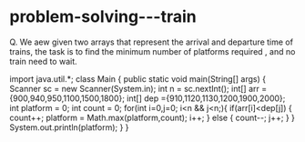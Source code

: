 # problem-solving---train

Q. We aew given two arrays that represent the arrival and departure time of trains, the task is to find the minimum number of platforms required , and no train need to wait.

import java.util.*;
class Main {
    public static void main(String[] args) {
        Scanner sc = new Scanner(System.in);
        int n = sc.nextInt();
        int[] arr ={900,940,950,1100,1500,1800};
        int[] dep ={910,1120,1130,1200,1900,2000};
        int platform = 0;
        int count = 0;
        for(int i=0,j=0; i<n && j<n;){
                if(arr[i]<dep[j])
                {
                    count++;
                    platform = Math.max(platform,count);
                    i++;
                }
                else
                {
                    count--;
                    j++;
                }
            }
            System.out.println(platform);
        }
    }
